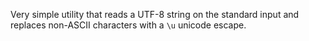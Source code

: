 Very simple utility that reads a UTF-8 string on the standard input and replaces non-ASCII characters with a `\u` unicode escape.